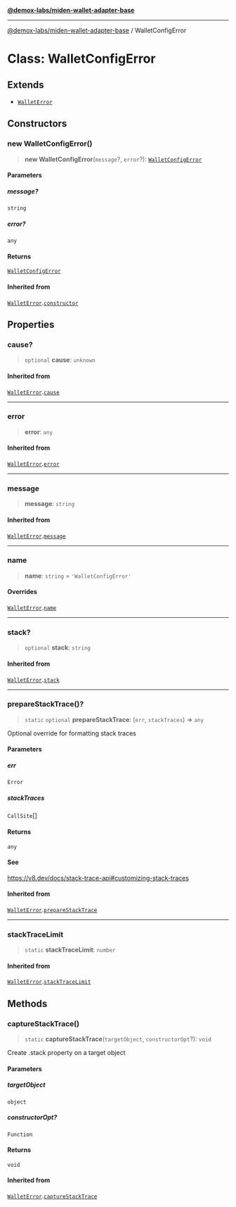 [**@demox-labs/miden-wallet-adapter-base**](../README.md)

***

[@demox-labs/miden-wallet-adapter-base](../globals.md) / WalletConfigError

# Class: WalletConfigError

## Extends

- [`WalletError`](WalletError.md)

## Constructors

### new WalletConfigError()

> **new WalletConfigError**(`message`?, `error`?): [`WalletConfigError`](WalletConfigError.md)

#### Parameters

##### message?

`string`

##### error?

`any`

#### Returns

[`WalletConfigError`](WalletConfigError.md)

#### Inherited from

[`WalletError`](WalletError.md).[`constructor`](WalletError.md#constructors)

## Properties

### cause?

> `optional` **cause**: `unknown`

#### Inherited from

[`WalletError`](WalletError.md).[`cause`](WalletError.md#cause)

***

### error

> **error**: `any`

#### Inherited from

[`WalletError`](WalletError.md).[`error`](WalletError.md#error-1)

***

### message

> **message**: `string`

#### Inherited from

[`WalletError`](WalletError.md).[`message`](WalletError.md#message-1)

***

### name

> **name**: `string` = `'WalletConfigError'`

#### Overrides

[`WalletError`](WalletError.md).[`name`](WalletError.md#name)

***

### stack?

> `optional` **stack**: `string`

#### Inherited from

[`WalletError`](WalletError.md).[`stack`](WalletError.md#stack)

***

### prepareStackTrace()?

> `static` `optional` **prepareStackTrace**: (`err`, `stackTraces`) => `any`

Optional override for formatting stack traces

#### Parameters

##### err

`Error`

##### stackTraces

`CallSite`[]

#### Returns

`any`

#### See

https://v8.dev/docs/stack-trace-api#customizing-stack-traces

#### Inherited from

[`WalletError`](WalletError.md).[`prepareStackTrace`](WalletError.md#preparestacktrace)

***

### stackTraceLimit

> `static` **stackTraceLimit**: `number`

#### Inherited from

[`WalletError`](WalletError.md).[`stackTraceLimit`](WalletError.md#stacktracelimit)

## Methods

### captureStackTrace()

> `static` **captureStackTrace**(`targetObject`, `constructorOpt`?): `void`

Create .stack property on a target object

#### Parameters

##### targetObject

`object`

##### constructorOpt?

`Function`

#### Returns

`void`

#### Inherited from

[`WalletError`](WalletError.md).[`captureStackTrace`](WalletError.md#capturestacktrace)
